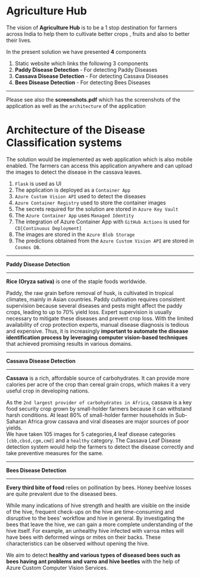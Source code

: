 # Agriculture Hub                

The vision of **Agriculture Hub**  is to be a 1 stop destination for farmers across India to help them to cultivate better crops , fruits and also to better their lives.    

In the present solution we have presented **4** components 

1. Static website which links the following 3 components   
2. **Paddy Disease Detection** -  For detecting Paddy Diseases   
3. **Cassava Disease Detection** -  For detecting Cassava Diseases   
4. **Bees Disease Detection** -  For detecting Bees Diseases       

<hr/>

Please see also the **screenshots.pdf** which has the screenshots of the application as well as the `architecture` of the application      


# Architecture of the Disease Classification systems       

The solution would be implemented as web application which is also mobile enabled. The farmers can
access this application anywhere and can upload the images to detect the disease in the cassava leaves.     
1. `Flask` is used as UI            
2. The application is deployed as a `Container App`        
3. `Azure Custom Vision API` used to detect the  diseases      
4. `Azure Container Registry` used to store the container images    
5. The secrets required for the solution are stored in `Azure Key Vault`
6. The `Azure Container App` uses `Managed Identity`       
7. The integration of Azure Container App with `GitHub Actions` is used for `CD[Continuous
Deployment]`       
8. The images are stored in the `Azure Blob Storage `      
9. The predictions obtained from the `Azure Custom Vision API` are stored in `Cosmos DB`.   



<hr/>

**Paddy Disease Detection**

<hr/>

**Rice (Oryza sativa)** is one of the staple foods worldwide.    

Paddy, the raw grain before removal of husk, is cultivated in tropical climates, mainly in Asian countries. Paddy cultivation requires consistent supervision because several diseases and pests might affect the paddy crops, leading to up to 70% yield loss. Expert supervision is usually necessary to mitigate these diseases and prevent crop loss. With the limited availability of crop protection experts, manual disease diagnosis is tedious and expensive. Thus, it is increasingly **important to automate the disease identification process by leveraging computer vision-based techniques** that achieved promising results in various domains.              


<hr/>

**Cassava Disease Detection**

<hr/>

**Cassava** is a rich, affordable source of carbohydrates. It can provide more calories per acre of the
crop than cereal grain crops, which makes it a very useful crop in developing nations.             

As the `2nd largest provider of carbohydrates in Africa`, cassava is a key food security crop grown
by small-holder farmers because it can withstand harsh conditions. At least 80% of small-holder
farmer households in Sub-Saharan Africa grow cassava and viral diseases are major sources of poor
yields.             
We have taken 105 images for 5 categories,4 leaf disease categories   
`[cbb,cbsd,cgm,cmd]` and a
`healthy` category. The Cassava Leaf Disease detection system would help the farmers to detect the
disease correctly and take preventive measures for the same.       

<hr/>

**Bees Disease Detection**

<hr/>        

**Every third bite of food** relies on pollination by bees. Honey beehive losses are quite prevalent due to the diseased bees.         

While many indications of hive strength and health are visible on the inside of the hive, frequent check-ups on the hive are time-consuming and disruptive to the bees' workflow and hive in general. By investigating the bees that leave the hive, we can gain a more complete understanding of the hive itself. For example, an unhealthy hive infected with varroa mites will have bees with deformed wings or mites on their backs. These characteristics can be observed without opening the hive.

We aim to detect **healthy and various types of diseased bees such as bees having ant problems and varro and hive beetles** with the help of Azure Custom Computer Vision Services.

